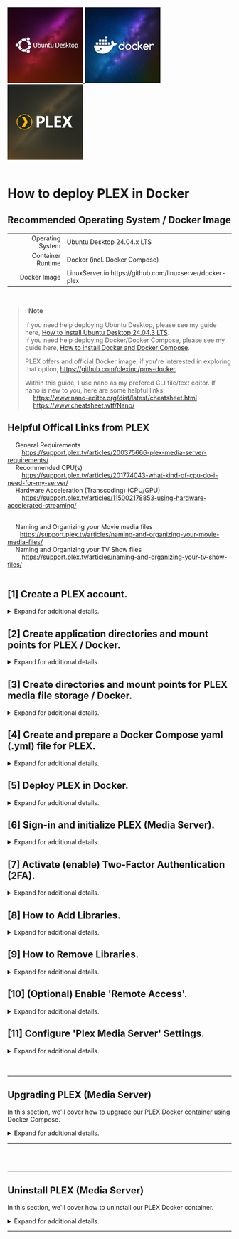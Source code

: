 <a href="./Icons%20and%20Screenshots/20250805_110313.png">
  <img src="./Icons%20and%20Screenshots/20250805_110313.png" height="170"/>
</a>
<a href="./Icons%20and%20Screenshots/20250805_100334.png">
  <img src="./Icons%20and%20Screenshots/20250805_100334.png" height="170"/>
</a>
<a href="./Icons%20and%20Screenshots/20250805_111419.png">
  <img src="./Icons%20and%20Screenshots/20250805_111419.png" height="170"/>
</a>
<br>
<br>

<!--
YouTube <br>
&emsp; [[ placeholder for embedded video and link ]] <br>
Rumble <br>
&emsp; [[ placeholder for embedded video and link ]] <br>
<br>
-->

# How to deploy PLEX in Docker

## Recommended Operating System / Docker Image
<table>
  <tr>
    <td align="right">Operating System</td>
    <td>Ubuntu Desktop 24.04.x LTS</td>
  </tr>
  <tr>
    <td align="right">Container Runtime</td>
    <td>Docker (incl. Docker Compose)</td>
  </tr>
  <tr>
    <td align="right">Docker Image</td>
    <td>LinuxServer.io https://github.com/linuxserver/docker-plex</td>
  </tr>
</table>
<br>

> ℹ️ **Note** <br>
> 
> If you need help deploying Ubuntu Desktop, please see my guide here, [How to install Ubuntu Desktop 24.04.3 LTS](../../01.%20Operating%20Systems/How%20to%20install%20Ubuntu%20Desktop%2024.04.3%20LTS/How%20to%20install%20Ubuntu%20Desktop%2024.04.3%20LTS.md). <br>
> If you need help deploying Docker/Docker Compose, please see my guide here, [How to install Docker and Docker Compose](../../03.%20Virtual%20Machines%20%26%20Containers/How%20to%20install%20Docker%20and%20Docker%20Compose/How%20to%20install%20Docker%20and%20Docker%20Compose.md). <br>
> 
> PLEX offers and official Docker image, if you're interested in exploring that option, https://github.com/plexinc/pms-docker <br>
>
> Within this guide, I use nano as my prefered CLI file/text editor. If nano is new to you, here are some helpful links: <br>
> &emsp; https://www.nano-editor.org/dist/latest/cheatsheet.html <br>
> &emsp; https://www.cheatsheet.wtf/Nano/ <br>

## Helpful Offical Links from PLEX
&emsp; General Requirements <br>
&emsp;&emsp; https://support.plex.tv/articles/200375666-plex-media-server-requirements/ <br>
&emsp; Recommended CPU(s) <br>
&emsp;&emsp; https://support.plex.tv/articles/201774043-what-kind-of-cpu-do-i-need-for-my-server/ <br>
&emsp; Hardware Acceleration (Transcoding) (CPU/GPU) <br>
&emsp;&emsp; https://support.plex.tv/articles/115002178853-using-hardware-accelerated-streaming/ <br>
<br>

&emsp; Naming and Organizing your Movie media files <br>
&emsp;&emsp;https://support.plex.tv/articles/naming-and-organizing-your-movie-media-files/ <br>
&emsp; Naming and Organizing your TV Show files <br>
&emsp;&emsp; https://support.plex.tv/articles/naming-and-organizing-your-tv-show-files/ <br>
<br>

## [1] Create a PLEX account.

<details>
  <summary>Expand for additional details.</summary>

<br>
&emsp; > Open https://www.plex.tv/ in your browser. <br>
&emsp; > Select 'Sign Up Free' and create your account. <br>
<br>

> ℹ️ **Note** <br>
> Here is a feature comparison between the 'free' vs 'PLEX Pass' licensing options offered by PLEX. <br>
> https://www.plex.tv/plans/#product-features
<br>

<a href="./Icons%20and%20Screenshots/Screenshot%202025-09-03%20161117%20v2.png">
  <img src="./Icons%20and%20Screenshots/Screenshot%202025-09-03%20161117%20v2.png" height="470"/>
</a><br>

</details>

## [2] Create application directories and mount points for PLEX / Docker.

<details>
  <summary>Expand for additional details.</summary>
<br>

For the commands listed throughout this guide, we'll be using Ubuntu's terminal. <br>
&emsp; > Open the 'Show Apps' menu (by default, in the bottom left-hand corner). <br>
&emsp; > Use the search bar to search 'terminal'. <br>
&emsp; > Open a terminal session. <br>

<a href="./Icons%20and%20Screenshots/Screenshot%202025-09-03%20161159%20v2.png">
  <img src="./Icons%20and%20Screenshots/Screenshot%202025-09-03%20161159%20v2.png" height="470"/>
</a><br>

<a href="./Icons%20and%20Screenshots/Screenshot%202025-09-03%20161223%20v2.png">
  <img src="./Icons%20and%20Screenshots/Screenshot%202025-09-03%20161223%20v2.png" height="470"/>
</a><br>

<a href="./Icons%20and%20Screenshots/Screenshot%202025-09-03%20161239%20v2.png">
  <img src="./Icons%20and%20Screenshots/Screenshot%202025-09-03%20161239%20v2.png" height="470"/>
</a><br>

<br>

&emsp; > Before we create our base application directory, ensure you're back at your user's home directory. <br>
```bash
cd ~ && pwd
```
<br>

&emsp; > Now we can create our base application directories. <br>
```bash
mkdir -p ~/plex
```
```bash
mkdir -p ~/plex/config
```
```bash
mkdir -p ~/plex/media
```
config → is where we'll stores PLEX’s application/config data. <br>
media → is where we'll store all our Movies, TV, Music, etc. <br>

<a href="./Icons%20and%20Screenshots/Screenshot%202025-09-03%20161359%20v2.png">
  <img src="./Icons%20and%20Screenshots/Screenshot%202025-09-03%20161359%20v2.png" height="470"/>
</a><br>
<br>

The screenshots below show what the directory structure looks like.

<a href="./Icons%20and%20Screenshots/Screenshot%202025-09-03%20161436%20v2.png">
  <img src="./Icons%20and%20Screenshots/Screenshot%202025-09-03%20161436%20v2.png" height="470"/>
</a><br>

<a href="./Icons%20and%20Screenshots/Screenshot%202025-09-03%20161454%20v2.png">
  <img src="./Icons%20and%20Screenshots/Screenshot%202025-09-03%20161454%20v2.png" height="470"/>
</a><br>

</details>

## [3] Create directories and mount points for PLEX media file storage / Docker.

<details>
  <summary>Expand for additional details.</summary>
<br>

There are many ways to store your PLEX media files. The two most common methods are storing your files locally, on the same machine, where your PLEX Docker container is running. Or, on an external NAS (typically via SMB). Depending on your desired method, please select either 'Option 1' or 'Option 2', see below. <br>
<br>

***

### [Option 1] Create additional subdirectories under ~/plex/media if using local storage.

<details>
  <summary>Expand for additional details.</summary>
<br>

```bash
mkdir -p ~/plex/media/movies
```
```bash
mkdir -p ~/plex/media/tv
```
```bash
mkdir -p ~/plex/media/music
```
<br>

This way your directory tree looks like: <br>

~/plex/ <br>
&emsp; ├── config/ <br>
&emsp; └── media/ <br>
&emsp;&emsp;&emsp;&emsp; ├── movies/ <br>
&emsp;&emsp;&emsp;&emsp; ├── tv/ <br>
&emsp;&emsp;&emsp;&emsp; └── music/ <br>

</details>

***

### [Option 2] Mount a NAS SMB share into your ~/plex/media directory.

<details>
  <summary>Expand for additional details.</summary>
<br>

If you prefer to use NAS SMB shares to store your media files, this section will walk through the necessary steps to mount your NAS SMB shares to your Ubuntu machine on boot (or reboots!). <br>
<br>

&emsp; > Upgrade Ubuntu and related Software packages. <br>
```bash
sudo apt update && sudo apt upgrade -y
```
<a href="./Icons%20and%20Screenshots/Screenshot%202025-09-03%20161608%20v2.png">
  <img src="./Icons%20and%20Screenshots/Screenshot%202025-09-03%20161608%20v2.png" height="470"/>
</a><br>
<br>

&emsp; > Install software dependancies that will allow us to mount SMB shares. <br>
```bash
sudo apt install cifs-utils keyutils
```
<a href="./Icons%20and%20Screenshots/Screenshot%202025-09-03%20161841%20v2.png">
  <img src="./Icons%20and%20Screenshots/Screenshot%202025-09-03%20161841%20v2.png" height="470"/>
</a><br>
<br>

&emsp; > Create a credentials file. This file will be used to securely store our username and password for the SMB share. <br>
> ⚠️ **Be Aware** <br>
>
> Unfortunately, mount.cifs does not support hashed passwords. For this reason, we'll need to store our username/password in plain text within a 'creds-share' file. We can lock down and secure access to this file via permissions but it is something to consider if other admins/users have access to your Ubuntu machine. If another user on your machine has sudo (root) access, they could read your password text file. <br>

Syntax: <br>
```bash
sudo touch /etc/samba/creds-userName
```

Example: <br>
```bash
sudo touch /etc/samba/creds-artemis
```
<a href="./Icons%20and%20Screenshots/Screenshot%202025-09-03%20161948%20v2.png">
  <img src="./Icons%20and%20Screenshots/Screenshot%202025-09-03%20161948%20v2.png" height="470"/>
</a><br>
<br>

&emsp; > Edit the credentials file, adding username and password information, see below. <br>

Syntax: <br>
```bash
sudo nano /etc/samba/creds-userName
```
Example: <br>
```bash
sudo nano /etc/samba/creds-artemis
```
> ℹ️ To save changes in nano, select `Ctrl+x`, then `Shift+Y`, then `Enter`. <br>
<a href="./Icons%20and%20Screenshots/Screenshot%202025-09-03%20162020%20v2.png">
  <img src="./Icons%20and%20Screenshots/Screenshot%202025-09-03%20162020%20v2.png" height="470"/>
</a><br>
<br>

&emsp; > Add your user's information to this 'creds-userName' file. <br>

Syntax: <br>
```bash
username=yourUsername
password=somePassword
```
Example: <br>
```bash
username=artemis
password=somePassword
```
<br>

> ℹ️ **Note** <br>
>
> If you are using Active Directory, be aware of how you specify your domain information; For example, my Active Directory domain is 'spartan23.home'. When I tried using 'spartan23.home', my mount commands wouldn't work; however, when using 'spartan23', they did. <br>
> 
> Example: <br>
> ```bash
> username=artemis
> password=somePassword
> domain=spartan23
> ```
> <a href="./Icons%20and%20Screenshots/Screenshot%202025-09-03%20162055%20v2.png"><img src="./Icons%20and%20Screenshots/Screenshot%202025-09-03%20162055%20v2.png" height="470"/></a><br>
<br>

&emsp; > Modify permissions to this file so that only 'root' can access it. This makes it much more secure. <br>

Syntax: <br>
```bash
sudo chmod 600 /etc/samba/creds-userName
```
Example: <br>
```bash
sudo chmod 600 /etc/samba/creds-artemis
```
<a href="./Icons%20and%20Screenshots/Screenshot%202025-09-03%20162337%20v2.png">
  <img src="./Icons%20and%20Screenshots/Screenshot%202025-09-03%20162337%20v2.png" height="470"/>
</a><br>
<br>

&emsp; > Create a subdirectory under ~/plex/media for any SMB shares you want to mount to your Ubuntu machine. This way, you can expand and add more SMB shares in the future, if needed. <br>

Syntax: <br>
```bash
mkdir -p ~/plex/media/nasServer_smbShare
```
Example: <br>
My NAS sever's name is apollo and the SMB share is Media. <br>
```bash
mkdir -p ~/plex/media/apollo_Media
```
<a href="./Icons%20and%20Screenshots/Screenshot%202025-09-03%20162426%20v2.png">
  <img src="./Icons%20and%20Screenshots/Screenshot%202025-09-03%20162426%20v2.png" height="470"/>
</a><br>
<br>

&emsp; > This command is used to test and ensure you can successfully mount your SMB share before we modify our /etc/fstab file. <br>

> ⚠️ **Warning** <br>
>
> Do not skip this step!!! You should make sure your mount commands and permissions are working as expected before modifying the /etc/fstab. Misconfiguration within the fstab file could cause the system to fail booting. <br>
<br>

Syntax: <br>
```bash
sudo mount -t cifs //nasServer/smbShare /home/user/plex/media/nasServer_smbShare -o credentials=/etc/samba/creds-userName,uid=$(id -u),gid=$(id -g),vers=3.1.1
```
Example: <br>
```bash
sudo mount -t cifs //apollo/Media /home/artemis@spartan23.home/plex/media/apollo_Media -o credentials=/etc/samba/creds-artemis,uid=$(id -u),gid=$(id -g),vers=3.1.1
```
<br>

&emsp; > If the mount command is successful, verify that you can view the data within the SMB share mounted to your Ubuntu machine. <br>

Syntax: <br>
```bash
ll ~/plex/media/nasServer_smbShare
```
Example: <br>
```bash
ll ~/plex/media/apollo_Media
```
<a href="./Icons%20and%20Screenshots/Screenshot%202025-09-03%20162531%20v2.png">
  <img src="./Icons%20and%20Screenshots/Screenshot%202025-09-03%20162531%20v2.png" height="470"/>
</a><br>
<br>

Now you're ready to edit the /etc/fstab file, which controls what filesystems partitions are mounted during boot, whether they're local filesystem partitions or, in our case, external SMB shares. <br>
<br>

&emsp; > I recommend making a backup copy of the fstab file before making any edits. Misconfiguration within the fstab file could cause the system to fail booting. <br>
```bash
sudo cp /etc/fstab /etc/fstab_$(date +%Y.%m.%d_%H-%M-%S)
```
```bash
ll /etc/ | grep -i fstab*
```
<a href="./Icons%20and%20Screenshots/Screenshot%202025-09-03%20162730%20v2.png">
  <img src="./Icons%20and%20Screenshots/Screenshot%202025-09-03%20162730%20v2.png" height="470"/>
</a><br>

<a href="./Icons%20and%20Screenshots/Screenshot%202025-09-03%20162833%20v2.png">
  <img src="./Icons%20and%20Screenshots/Screenshot%202025-09-03%20162833%20v2.png" height="470"/>
</a><br>
<br>

&emsp; > Now we're ready to edit the fstab file. <br>
```bash
sudo nano /etc/fstab
```
> ℹ️ To save changes in nano, select `Ctrl+x`, then `Shift+Y`, then `Enter`. <br>
<a href="./Icons%20and%20Screenshots/Screenshot%202025-09-03%20163139%20v2.png">
  <img src="./Icons%20and%20Screenshots/Screenshot%202025-09-03%20163139%20v2.png" height="470"/>
</a><br>
<br>

&emsp; > Add the following line at the bottom of your fstab (replacing any variables to match your environment, see syntax below for additional guidance). <br>

⚠️ Unfortunately, /etc/fstab does NOT support uid=$(id -u) gid=$(id -g) variables. They must be entered manually. To find your 'user ID' and 'group ID', run the following commands: <br>
```bash
id -u
```
```bash
id -g
```
Syntax: <br>
```bash
//fileserver/shareName /path/to/mountPoint cifs credentials=/etc/samba/creds-userName,uid=userID,gid=groupID,vers=3.1.1,_netdev,nofail 0 0
```
Example: <br>
```bash
//apollo/Media /home/artemis@spartan23.home/plex/media/apollo_Media cifs credentials=/etc/samba/creds-artemis,uid=1171601103,gid=1171600513,vers=3.1.1,_netdev,nofail 0 0
```
<a href="./Icons%20and%20Screenshots/Screenshot%202025-09-03%20163313%20v2.png">
  <img src="./Icons%20and%20Screenshots/Screenshot%202025-09-03%20163313%20v2.png" height="470"/>
</a><br>
<br>

&emsp; > Now we can verify the fstab was successfully modified by running the following mount commands.
```bash
sudo systemctl daemon-reload
```
```bash
sudo mount -a
```
<a href="./Icons%20and%20Screenshots/Screenshot%202025-09-03%20163356%20v2.png">
  <img src="./Icons%20and%20Screenshots/Screenshot%202025-09-03%20163356%20v2.png" height="470"/>
</a><br>
<br>

&emsp; > To truly test that things are working properly, reboot your Ubuntu machine and verify the SMB shares successfully mounted to the directory you specified. <br>
<br>

If you have multiple SMB shares you'd like to mount, simply repeat the steps above for each respective SMB share. <br>

</details>

***

<br>

</details>

## [4] Create and prepare a Docker Compose yaml (.yml) file for PLEX.

<details>
  <summary>Expand for additional details.</summary>
<br>

&emsp; > Create a Docker Compose yaml (.yml) file. <br>

> ℹ️ **Note** <br>
> 
> Make sure your Docker Compose yaml (.yml) file is named appropriately. <br>
>
> Supported filenames: <br>
> &emsp; docker-compose.yml <br>
> &emsp; docker-compose.yaml <br>
> &emsp; compose.yml <br>
> &emsp; compose.yaml <br>

```bash
cd ~/plex
```
```bash
touch docker-compose.yml
```
<a href="./Icons%20and%20Screenshots/Screenshot%202025-09-03%20163626%20v2.png">
  <img src="./Icons%20and%20Screenshots/Screenshot%202025-09-03%20163626%20v2.png" height="470"/>
</a><br>
<br>

&emsp; > Edit the Docker Compose yaml (.yml) file using nano. *Note: If you're using Ubuntu Desktop, you can also open this file with Ubuntu's text editor, which for some users may be easier and more intuitive. <br>
```bash
nano docker-compose.yml
```
> ℹ️ To save changes in nano, select `Ctrl+x`, then `Shift+Y`, then `Enter`. <br>
<a href="./Icons%20and%20Screenshots/Screenshot%202025-09-03%20163722%20v2.png">
  <img src="./Icons%20and%20Screenshots/Screenshot%202025-09-03%20163722%20v2.png" height="470"/>
</a><br>
<br>

&emsp; > Copy and paste the syntax below into your Docker Compose yaml (.yml) file replacing variables depending on your environment. <br>

Draft Syntax: <br>
```bash
---
services:
  plex:
    image: lscr.io/linuxserver/plex:latest
    container_name: plex
    network_mode: host
    environment:
      - PUID=userID
      - PGID=groupID
      - TZ=Etc/UTC
      - VERSION=docker
      - PLEX_CLAIM= #optional https://www.plex.tv/claim
    volumes:
      - /path/to/plex/config:/config
      - /path/to/tvseries:/tv
      - /path/to/movies:/movies
    restart: unless-stopped
```
<br>

&emsp; > Replace 'userID' with your user's user ID: <br>
```bash
id -u
```
&emsp; > Replace 'groupID' with your user's group ID: <br>
```bash
id -g
```
&emsp; > Replace 'Etc/UTC' with your prefered Timezone, [Wikipedia List of Timezones](https://en.wikipedia.org/wiki/List_of_tz_database_time_zones#List) . <br>
<br>
&emsp; > Generate a PLEX Claim token, https://www.plex.tv/claim . <br>
> ℹ️ PLEX Claim tokens usually expire within 4-5 minutes. I'd recommend waiting to generate your PLEX Claim token until you're ready to quickly copy/paste the token into your yaml (.yml) file, save it, and then deploy PLEX via the Docker Compose command. <br>
<a href="./Icons%20and%20Screenshots/Screenshot%202025-09-03%20163901%20v2.png">
  <img src="./Icons%20and%20Screenshots/Screenshot%202025-09-03%20163901%20v2.png" height="470"/>
</a><br>
<a href="./Icons%20and%20Screenshots/Screenshot%202025-09-03%20163937%20v2.png">
  <img src="./Icons%20and%20Screenshots/Screenshot%202025-09-03%20163937%20v2.png" height="470"/>
</a><br>
<br>

Here is an example of my Docker-Compose yaml (.yml) file: <br>
<!-- review including a config/mapping for transcode to land on SMB share? -->
```bash
---
services:
  plex:
    image: lscr.io/linuxserver/plex:latest
    container_name: plex
    network_mode: host
    environment:
      - PUID=1171601103
      - PGID=1171600513
      - TZ=America/New_York
      - VERSION=docker
      - PLEX_CLAIM=claim-r1zMSK-x7F38-bUbr1Gs
    volumes:
      - /home/artemis@spartan23.home/plex/config:/config
      - /home/artemis@spartan23.home/plex/media:/media_plex
    restart: unless-stopped
```

&emsp; > Before adding my PLEX Claim token.
<a href="./Icons%20and%20Screenshots/Screenshot%202025-09-03%20163748%20v2.png">
  <img src="./Icons%20and%20Screenshots/Screenshot%202025-09-03%20163748%20v2.png" height="470"/>
</a><br>

&emsp; > After adding my PLEX Claim token.
<a href="./Icons%20and%20Screenshots/Screenshot%202025-09-03%20163957%20v2.png">
  <img src="./Icons%20and%20Screenshots/Screenshot%202025-09-03%20163957%20v2.png" height="470"/>
</a><br>
<br>

> ℹ️ **Note** <br>
>
> In my Docker-Compose.yml example, you may notice a few things. I'm mounting the ~/plex/media folder instead of each individual subdirectory under that location. This is so that I keep things simple and once PLEX is up and running, I can simply navigate into the subdirectories within PLEX for each SMB share I have mounted underneath ~/plex/media. You may also notice that I'm mounting ~/plex/media to /media_plex. Doing this will instruct Docker to create /media_plex within the PLEX Docker container for my mount point, if it doesn't exist. Depending on your preference, you can use an existing mount point within the PLEX Docker container or specify your own like I have. <br>

</details>

## [5] Deploy PLEX in Docker.

<details>
  <summary>Expand for additional details.</summary>
<br>
  
&emsp; > Ensure you're in the same directory where the Docker-Compose.yml file was created. <br>
```bash
cd ~/plex
```
<br>

&emsp; > Run the following command to deploy PLEX into Docker. This command will search within the directory it was run for a file named 'docker-compose.yml' (or other supported filenames, as previously outlined) and deploy the specified configuration. <br>
```bash
sudo docker compose up -d
```
<a href="./Icons%20and%20Screenshots/Screenshot%202025-09-03%20164135%20v2.png">
  <img src="./Icons%20and%20Screenshots/Screenshot%202025-09-03%20164135%20v2.png" height="470"/>
</a><br>
<br>

&emsp; > View your new PLEX container in Docker by running the following command. <br>
```bash
sudo docker ps
```
<a href="./Icons%20and%20Screenshots/Screenshot%202025-09-03%20164202%20v2.png">
  <img src="./Icons%20and%20Screenshots/Screenshot%202025-09-03%20164202%20v2.png" height="470"/>
</a><br>

</details>

## [6] Sign-in and initialize PLEX (Media Server).

<details>
  <summary>Expand for additional details.</summary>
<br>

&emsp; > Open a web browser tab to the following URL:
```bash
https://ipAddress:32400/web
``` 
> ℹ️ You will be redirected to `https://app.plex.tv` and asked to sign in with your PLEX account. Once that is done, you should be redirected back to the URL above. <br>

<a href="./Icons%20and%20Screenshots/Screenshot%202025-09-03%20164418%20v2.png">
  <img src="./Icons%20and%20Screenshots/Screenshot%202025-09-03%20164418%20v2.png" height="470"/>
</a><br>

<a href="./Icons%20and%20Screenshots/Screenshot%202025-09-03%20164443%20v2.png">
  <img src="./Icons%20and%20Screenshots/Screenshot%202025-09-03%20164443%20v2.png" height="470"/>
</a><br>
<br>

&emsp; Once you have successfully signed in, you should be greeted by a 'Server Setup' wizard. Select 'Got It!' to continue. <br>

<a href="./Icons%20and%20Screenshots/Screenshot%202025-09-03%20164513%20v2.png">
  <img src="./Icons%20and%20Screenshots/Screenshot%202025-09-03%20164513%20v2.png" height="470"/>
</a><br>
<br>

&emsp;> Assign a name for your Plex Media Server. In my example, my server will be named 'viper'. <br>
&emsp;> Confirm whether or not you want to enable access to your 'Plex Media Server' outside of your local LAN, meaning over the WAN/internet. *More on that later in this guide. <br>

<a href="./Icons%20and%20Screenshots/Screenshot%202025-09-03%20164537%20v2.png">
  <img src="./Icons%20and%20Screenshots/Screenshot%202025-09-03%20164537%20v2.png" height="470"/>
</a><br>
<br>

&emsp;> Next, you can determine whether or not to add media libraries, we'll be walking through this in more detail in a later step, so we'll skip this for now. <br>

<a href="./Icons%20and%20Screenshots/Screenshot%202025-09-03%20164554%20v2.png">
  <img src="./Icons%20and%20Screenshots/Screenshot%202025-09-03%20164554%20v2.png" height="470"/>
</a><br>
<br>

&emsp;> Select 'Done' and have fun! <br>

<a href="./Icons%20and%20Screenshots/Screenshot%202025-09-03%20164607%20v2.png">
  <img src="./Icons%20and%20Screenshots/Screenshot%202025-09-03%20164607%20v2.png" height="470"/>
</a><br>
<br>
</details>

## [7] Activate (enable) Two-Factor Authentication (2FA).

<details>
  <summary>Expand for additional details.</summary>
<br>

> ℹ️ **Note** <br>
> <br>
> This step is optional but highly recommended. If you plan to expose PLEX over the WAN/internet, this step should be considered manditory. <br>
> <br>
> My recommendation would be to use 'Google Authenticator', which is an easy to use TOTP (time-based one-time password) application. Mine is setup on my iPhone. <br>

&emsp; Navigate to the following location on your 'Plex Media Server': <br>
&emsp;&emsp; > Settings <br>
&emsp;&emsp; > Account <br>
&emsp;&emsp; > Select 'Edit' for 'Two-Factor Authentication'. <br>
&emsp;&emsp; > Follow the steps to enable 2FA. <br>
<br>
</details>

## [8] How to Add Libraries.
<details>
  <summary>Expand for additional details.</summary>

***

### [Add Library - Option 1] From the default homepage

<details>
  <summary>Expand for additional details.</summary>
<br>

&emsp;&emsp;&emsp; > From the default homepage, select 'More >'. <br>

<a href="./Icons%20and%20Screenshots/Screenshot%202025-09-03%20164810%20v2.png">
  <img src="./Icons%20and%20Screenshots/Screenshot%202025-09-03%20164810%20v2.png" height="470"/>
</a><br>
<br>

&emsp;&emsp;&emsp; > Select the '+' sign next to your server's hostname. <br>

<a href="./Icons%20and%20Screenshots/Screenshot%202025-09-03%20164826%20v2.png">
  <img src="./Icons%20and%20Screenshots/Screenshot%202025-09-03%20164826%20v2.png" height="470"/>
</a><br>
<br>

&emsp;&emsp;&emsp; > In this example, we'll add a 'Movies' library by selecting the 'Movies' icon/type. <br>

<a href="./Icons%20and%20Screenshots/Screenshot%202025-09-03%20164906%20v2.png">
  <img src="./Icons%20and%20Screenshots/Screenshot%202025-09-03%20164906%20v2.png" height="470"/>
</a><br>
<br>

&emsp;&emsp;&emsp; > Select 'Browse for Media Folder'. <br>

<a href="./Icons%20and%20Screenshots/Screenshot%202025-09-03%20164907%20v2.png">
  <img src="./Icons%20and%20Screenshots/Screenshot%202025-09-03%20164907%20v2.png" height="470"/>
</a><br>
<br>

&emsp;&emsp;&emsp; > Select the folder where your Movie files are located, then select 'Add'. <br>

<a href="./Icons%20and%20Screenshots/Screenshot%202025-09-03%20164943%20v2.png">
  <img src="./Icons%20and%20Screenshots/Screenshot%202025-09-03%20164943%20v2.png" height="470"/>
</a><br>
<br>

&emsp;&emsp;&emsp; > When finished, select 'Add Library'. <br>

<a href="./Icons%20and%20Screenshots/Screenshot%202025-09-03%20165040%20v2.png">
  <img src="./Icons%20and%20Screenshots/Screenshot%202025-09-03%20165040%20v2.png" height="470"/>
</a><br>
<br>

Once the library has been added, PLEX will start to scan the folder locations you specified and will organize, list, and add meta-data for each of the Movies / TV Shows in your respective library. <br>

<a href="./Icons%20and%20Screenshots/Screenshot%202025-09-03%20165101%20v2.png">
  <img src="./Icons%20and%20Screenshots/Screenshot%202025-09-03%20165101%20v2.png" height="470"/>
</a><br>
</details>

***

### [Add Library - Option 2] From Settings

<details>
  <summary>Expand for additional details.</summary>
<br>

&emsp;&emsp;&emsp; > Go to 'Settings'. <br>

<a href="./Icons%20and%20Screenshots/Screenshot%202025-09-03%20165139%20v2.png">
  <img src="./Icons%20and%20Screenshots/Screenshot%202025-09-03%20165139%20v2.png" height="470"/>
</a><br>
<br>

&emsp;&emsp;&emsp; > Verify the appropriate 'Plex Media Server' is selected. <br>
&emsp;&emsp;&emsp; > In my example, my server name is 'viper'. <br>

<a href="./Icons%20and%20Screenshots/Screenshot%202025-09-03%20165154%20v2.png">
  <img src="./Icons%20and%20Screenshots/Screenshot%202025-09-03%20165154%20v2.png" height="470"/>
</a><br>
<br>

&emsp;&emsp;&emsp; > Go to 'Manage' > 'Libraries' > Select 'Add Library'. <br>

<a href="./Icons%20and%20Screenshots/Screenshot%202025-09-03%20165230%20v2.png">
  <img src="./Icons%20and%20Screenshots/Screenshot%202025-09-03%20165230%20v2.png" height="470"/>
</a><br>
<br>

&emsp;&emsp;&emsp; > In this example, we'll add a 'TV Shows' library by selecting the 'TV Shows' icon/type. <br>

<a href="./Icons%20and%20Screenshots/Screenshot%202025-09-03%20165249%20v2.png">
  <img src="./Icons%20and%20Screenshots/Screenshot%202025-09-03%20165249%20v2.png" height="470"/>
</a><br>
<br>

&emsp;&emsp;&emsp; > Select 'Browse for Media Folder'. <br>
&emsp;&emsp;&emsp; > Select the folder where your TV Show files are located, then select 'Add'. <br>
&emsp;&emsp;&emsp; > When finished, select 'Add Library'. <br>

Once the library has been added, PLEX will start to scan the folder locations you specified and will organize, list, and add meta-data for each of the Movies / TV Shows in your respective library. <br>

<a href="./Icons%20and%20Screenshots/Screenshot%202025-09-03%20165350%20v2.png">
  <img src="./Icons%20and%20Screenshots/Screenshot%202025-09-03%20165350%20v2.png" height="470"/>
</a><br>
<br>

</details>

***

</details>

## [9] How to Remove Libraries.

<details>
  <summary>Expand for additional details.</summary>
<br>

> ℹ️ **Note** <br>
> Deleting a library will not delete your actual folders / files. It simply removes the library (access to that media) from your 'Plex Media Server'. <br>

> ⚠️ **Warning**  
>
> Be aware, individual files within your library can be deleted! <br>
>
> To disable this, navigate to Settings > Library > Uncheck 'Allow media deletion' > Scroll down and select 'Save'. <br>
>
> <a href="./Icons%20and%20Screenshots/Screenshot%202025-09-04%20092557%20v2.png"><img src="./Icons%20and%20Screenshots/Screenshot%202025-09-04%20092557%20v2.png" height="470"/></a><br>

***

### [Remove Library - Option 1] From the default homepage, for a pinned library

<details>
  <summary>Expand for additional details.</summary>

<br>
&emsp;&emsp;&emsp; From the default homepage (if your library is pinned to your Home/Dashboard page): <br>
&emsp;&emsp;&emsp;&emsp; > Hover over the lirbary you want to delete and select the '3-dot' hamburger menu. <br>
&emsp;&emsp;&emsp;&emsp; > Select 'Manage Library'. <br>
&emsp;&emsp;&emsp;&emsp; > Select 'Delete'. <br>     		
<br>

<a href="./Icons%20and%20Screenshots/Screenshot%202025-09-03%20165545%20v2.png">
  <img src="./Icons%20and%20Screenshots/Screenshot%202025-09-03%20165545%20v2.png" height="470"/>
</a><br>

<a href="./Icons%20and%20Screenshots/Screenshot%202025-09-03%20165604%20v2.png">
  <img src="./Icons%20and%20Screenshots/Screenshot%202025-09-03%20165604%20v2.png" height="470"/>
</a><br>
</details>

***

### [Remove Library - Option 2] From the default homepage, for an unpinned library

<details>
  <summary>Expand for additional details.</summary>

<br>
&emsp;&emsp;&emsp; From the default homepage (if the library is NOT pinned to your Home/Dashboard page): <br>
&emsp;&emsp;&emsp;&emsp; > Scroll down and select 'More >' <br>
&emsp;&emsp;&emsp;&emsp; > Identifiy the server you want to delete the library from. <br>
&emsp;&emsp;&emsp;&emsp; > Under that server, hover over the lirbary you want to delete and select the '3-dot' hamburger menu. <br>
&emsp;&emsp;&emsp;&emsp; > Select 'Manage Library'. <br>
&emsp;&emsp;&emsp;&emsp; > Select 'Delete'. <br>     		
<br>

<a href="./Icons%20and%20Screenshots/Screenshot%202025-09-03%20165640%20v2.png">
  <img src="./Icons%20and%20Screenshots/Screenshot%202025-09-03%20165640%20v2.png" height="470"/>
</a><br>

<a href="./Icons%20and%20Screenshots/Screenshot%202025-09-03%20165713%20v2.png">
  <img src="./Icons%20and%20Screenshots/Screenshot%202025-09-03%20165713%20v2.png" height="470"/>
</a><br>

<a href="./Icons%20and%20Screenshots/Screenshot%202025-09-03%20165743%20v2.png">
  <img src="./Icons%20and%20Screenshots/Screenshot%202025-09-03%20165743%20v2.png" height="470"/>
</a><br>
</details>

***

### [Remove Library - Option 3] From Settings

<details>
  <summary>Expand for additional details.</summary>

<br>
&emsp;&emsp;&emsp; From the default homepage: <br>
&emsp;&emsp;&emsp;&emsp; > Go to 'Settings'. <br>
&emsp;&emsp;&emsp;&emsp; > Verify the appropriate 'Plex Media Server' is selected. <br>
&emsp;&emsp;&emsp;&emsp; > Under 'Manage', go to 'Libraries'. <br>
&emsp;&emsp;&emsp;&emsp; > Hover over the lirbary you want to delete and select the '3-dot' hamburger menu. <br>
&emsp;&emsp;&emsp;&emsp; > Select 'Delete'. <br>
<br>

<a href="./Icons%20and%20Screenshots/Screenshot%202025-09-03%20165806%20v2.png">
  <img src="./Icons%20and%20Screenshots/Screenshot%202025-09-03%20165806%20v2.png" height="470"/>
</a><br>

<a href="./Icons%20and%20Screenshots/Screenshot%202025-09-03%20165824%20v2.png">
  <img src="./Icons%20and%20Screenshots/Screenshot%202025-09-03%20165824%20v2.png" height="470"/>
</a><br>

<a href="./Icons%20and%20Screenshots/Screenshot%202025-09-03%20165849%20v2.png">
  <img src="./Icons%20and%20Screenshots/Screenshot%202025-09-03%20165849%20v2.png" height="470"/>
</a><br>

<a href="./Icons%20and%20Screenshots/Screenshot%202025-09-03%20165904%20v2.png">
  <img src="./Icons%20and%20Screenshots/Screenshot%202025-09-03%20165904%20v2.png" height="470"/>
</a><br>
<br>
</details>

***

</details>

## [10] (Optional) Enable 'Remote Access'.

<details>
  <summary>Expand for additional details.</summary>

***

### [Remote Access - Option 1 (UPnP)] 

<details>
  <summary>Expand for additional details.</summary>
<br>

&emsp; If your router supports UPnP (Universal Plug and Play) and it is enabled, you should be able to 'Enable Remote Access' and the UPnP service should configure/map the necessary networking to access your 'Plex Media Server' externally over the WAN/internet without having to touch your firewall or manually forward ports. <br>
<br>

> ⚠️ **Warning**  
>
> Be aware, UPnP does not require authentication to configure these network settings, which is considered a security risk! If security is important to you, consider options 2 or 3. <br>

&emsp; > Settings <br>
&emsp; > Select 'Remote Access' under the Settings section <br>
&emsp; > Select 'Enable Remote Access' <br>

***
</details>

***

### [Remote Access - Option 2 (Manual Port-Forward on Firewall)]

<details>
  <summary>Expand for additional details.</summary>
<br>

&emsp;&emsp;&emsp; If your router doesn't support UPnP/NAT-PMP or you'd rather have more control over the port forwarding and network configuration, you can enable the 'manually specify public port' feature. The default port is 32400, which I recommend leaving. If you proceed with this option, you will need to manually configure your router's firewall to port-forward port 32400 to the IP address where your 'Plex Media Server' is running. Hopefully you've set a static IP address for your Plex Media Server; if not, pause here and do that now. <br>

&emsp; > On your router, Port-forward port 32400 to your Plex Media Server's IP address. <br>
&emsp; > In plex, navigate to the following location. <br>
&emsp; > Settings <br>
&emsp; > Select 'Remote Access' under the Settings section <br>
&emsp; > Select 'Enable Remote Access' <br>
&emsp; > Check 'Manually specify public port' and set/keep the port as default 32400 and select apply. <br>

***

</details>

***

### [Remote Access - Option 3 (Reverse Proxy)]

<details>
  <summary>Expand for additional details.</summary>
<br>

&emsp; This option would be my ultimate recommendation. Routing access/traffic through a reverse proxy like 'Nginx Proxy Manager'. Using reverse proxies is more advanced and requires a deeper understanding of networking, DNS, and other concepts. I won't be covering that here in any detail as I have a seperate guide/tutorial on this (Reverse Proxies).
<br>
</details>

***

</details>

## [11] Configure 'Plex Media Server' Settings.

<details>
  <summary>Expand for additional details.</summary>
<br>

&emsp; Various settings can be considered personal preference depending on your underlying hardware, use cases, or needs. I'll share what I use in general, but be sure to tailor your settings to your needs. <br>

&emsp; [General Settings] <br>
&emsp;&emsp; > Settings <br>
&emsp;&emsp; > Select 'General' under the Settings section. <br>
&emsp;&emsp; > Uncheck 'Send crash reports to Plex' (sorry plex, I do this for almost everything, trying to get a bit more privacy). <br>
&emsp;&emsp; > Select Save 'Changes' <br>
<br>

&emsp; [Library Settings] <br>
&emsp;&emsp; > Settings <br>
&emsp;&emsp; > Select 'Library' under Settings section. <br>
&emsp;&emsp; > Check 'Scan my library automatically'. <br>
&emsp;&emsp; > Check 'Scan my library periodically' with a Library scan interval of 'daily'. <br>
&emsp;&emsp; > Check 'Empty trash automatically after every scan'. <br>
&emsp;&emsp; > If you haven't already, uncheck 'Allow media deletion'. <br>
&emsp;&emsp; > Select 'Save Changes'. <br>
<br>

&emsp; [Network Settings] <br>
&emsp;&emsp; > Set 'Secure connections' to 'Required'. <br>
&emsp;&emsp;&emsp;&emsp; I encourage this, similar to enabling 2FA, to increase security. <br>
&emsp;&emsp; > Select 'Save Changes'. <br>
<br>

&emsp; [Transcoder Settings] <br>
&emsp;&emsp; These settings will be highly dependant on your hardware and personal preferences. <br>
&emsp;&emsp; > If you have hardware transcoding available via Intel Quick Sync or a dedicated NVIDIA/AMD GPU, I encourage enabling the following settings: <br>
&emsp;&emsp; > Enable 'Use hardware acceleration when available'. <br>
&emsp;&emsp; > Enable 'Use hardware-accelerated video encoding'. <br>
&emsp;&emsp; > Select 'Save Changes'. <br>
<br>

&emsp; [Scheduled Task Settings] <br>
&emsp;&emsp; > Change 'Time at which tasks start to run' to an appropriate time depending on your environment. <br>
&emsp;&emsp; > Change 'Time at which tasks stop running' to an appropriate time depending on your environment. <br>
&emsp;&emsp; > Select 'Save Changes'. <br>
<br>

</details>

<br>
<br>

***

## Upgrading PLEX (Media Server)

In this section, we'll cover how to upgrade our PLEX Docker container using Docker Compose. <br>

<!--
### Upgrade via Docker CLI

<details>
  <summary>Expand for additional details.</summary>
<br>

</details>
-->

<details>
  <summary>Expand for additional details.</summary>
<br>

&emsp; > Here, we can see an update is available for our PLEX Docker container. <br>
> ⚠️ **Warning**
> 
> Do not upgrade PLEX from within the PLEX Web UI. This could break dependancies within the Docker container/image itself. It is recommended to upgrade Docker containers using updated base images from the Docker container provider, in our case Linuxserver.io . <br>
<a href="./Icons%20and%20Screenshots/Screenshot%202025-09-05%20115254%20v2.png">
  <img src="./Icons%20and%20Screenshots/Screenshot%202025-09-05%20115254%20v2.png" height="470"/>
</a><br>

<a href="./Icons%20and%20Screenshots/Screenshot%202025-09-05%20115319%20v2.png">
  <img src="./Icons%20and%20Screenshots/Screenshot%202025-09-05%20115319%20v2.png" height="470"/>
</a><br>
<br>
 
&emsp; > Navigate to the directory where your 'docker-compose.yml' file is stored. <br>
```bash
cd ~/plex
```
<br>

&emsp; > Verify your docker-compose.yml configuration looks good. Verify "image: lscr.io/linuxserver/plex:latest" is set to "latest". <br>
```bash
cat docker-compose.yml
```
<a href="./Icons%20and%20Screenshots/Screenshot%202025-09-05%20115420%20v2.png">
  <img src="./Icons%20and%20Screenshots/Screenshot%202025-09-05%20115420%20v2.png" height="470"/>
</a><br>
<br>

Here is an example of my Docker-Compose yaml (.yml) file: <br>
```bash
---
services:
  plex:
    image: lscr.io/linuxserver/plex:latest
    container_name: plex
    network_mode: host
    environment:
      - PUID=1171601103
      - PGID=1171600513
      - TZ=America/New_York
      - VERSION=docker
      - PLEX_CLAIM=
    volumes:
      - /home/artemis@spartan23.home/plex/config:/config
      - /home/artemis@spartan23.home/plex/media:/media_plex
    restart: unless-stopped
```
<br>

&emsp; > Recreate / redeploy the PLEX container with the new image. <br>
```bash
sudo docker pull lscr.io/linuxserver/plex:latest
```
```bash
sudo docker compose up -d plex
```
<a href="./Icons%20and%20Screenshots/Screenshot%202025-09-05%20115515%20v2.png">
  <img src="./Icons%20and%20Screenshots/Screenshot%202025-09-05%20115515%20v2.png" height="470"/>
</a><br>
<br>

&emsp; > Now we can see PLEX is successfully upgraded. <br>
<a href="./Icons%20and%20Screenshots/Screenshot%202025-09-05%20115602%20v2.png">
  <img src="./Icons%20and%20Screenshots/Screenshot%202025-09-05%20115602%20v2.png" height="470"/>
</a><br>

<a href="./Icons%20and%20Screenshots/Screenshot%202025-09-05%20115628%20v2.png">
  <img src="./Icons%20and%20Screenshots/Screenshot%202025-09-05%20115628%20v2.png" height="470"/>
</a><br>
<br>

</details>

***

<br>
<br>

***

## Uninstall PLEX (Media Server)

In this section, we'll cover how to uninstall our PLEX Docker container. <br>

<details>
  <summary>Expand for additional details.</summary>
<br>

&emsp; > Check running containers, looking for the name of your PLEX container. If you followed the guide above, we named our PLEX container, 'plex'. <br>
```bash
sudo docker ps
```
<a href="./Icons%20and%20Screenshots/Screenshot%202025-09-07%20131536%20v2.png">
  <img src="./Icons%20and%20Screenshots/Screenshot%202025-09-07%20131536%20v2.png" height="470"/>
</a><br>
<br>

&emsp; > Stop the PLEX container. <br>
```bash
sudo docker stop plex
```
<a href="./Icons%20and%20Screenshots/Screenshot%202025-09-07%20131613%20v2.png">
  <img src="./Icons%20and%20Screenshots/Screenshot%202025-09-07%20131613%20v2.png" height="470"/>
</a><br>
<br>

&emsp; > Remove (uninstall) the PLEX container. This only removes the Docker container itself, your directories and files are not removed at this point. <br>
```bash
sudo docker rm plex
```
<a href="./Icons%20and%20Screenshots/Screenshot%202025-09-07%20131646%20v2.png">
  <img src="./Icons%20and%20Screenshots/Screenshot%202025-09-07%20131646%20v2.png" height="470"/>
</a><br>
<br>

&emsp; > List the Docker images on your system, looking for the PLEX image(s). <br>
```bash
sudo docker image ls
```
<a href="./Icons%20and%20Screenshots/Screenshot%202025-09-07%20131812%20v2.png">
  <img src="./Icons%20and%20Screenshots/Screenshot%202025-09-07%20131812%20v2.png" height="470"/>
</a><br>
<br>

&emsp; > Remove (delete) any PLEX images. <br>
```bash
sudo docker rmi lscr.io/linuxserver/plex
```
<a href="./Icons%20and%20Screenshots/Screenshot%202025-09-07%20131854%20v2.png">
  <img src="./Icons%20and%20Screenshots/Screenshot%202025-09-07%20131854%20v2.png" height="470"/>
</a><br>
<br>

&emsp; > Remove or comment-out the SMB share mounts in the /etc/fstab . <br>
```bash
sudo nano /etc/fstab
```
Example: <br>
This is the line I removed/commented out in my /etc/fstab file. <br>
&emsp; `//apollo/Media /home/artemis@spartan23.home/plex/media/apollo_Media cifs credentials=/etc/samba/creds-artemis,uid=1171601103,gid=1171600513,vers=3.1.1,_netdev,nofail 0 0` <br>
<a href="./Icons%20and%20Screenshots/Screenshot%202025-09-07%20132001%20v2.png">
  <img src="./Icons%20and%20Screenshots/Screenshot%202025-09-07%20132001%20v2.png" height="470"/>
</a><br>

<a href="./Icons%20and%20Screenshots/Screenshot%202025-09-07%20132019%20v2.png">
  <img src="./Icons%20and%20Screenshots/Screenshot%202025-09-07%20132019%20v2.png" height="470"/>
</a><br>
<br>

&emsp; > Remove any related SMB share password files. <br>
Syntax: <br>
```bash
sudo rm /etc/samba/creds-userName
```
Example: <br>
```bash
sudo rm /etc/samba/creds-artemis
```
<a href="./Icons%20and%20Screenshots/Screenshot%202025-09-07%20132448%20v2.png">
  <img src="./Icons%20and%20Screenshots/Screenshot%202025-09-07%20132448%20v2.png" height="470"/>
</a><br>
<br>

&emsp; > Now reboot your Ubuntu machine. <br>
<a href="./Icons%20and%20Screenshots/Screenshot%202025-09-07%20132228%20v2.png">
  <img src="./Icons%20and%20Screenshots/Screenshot%202025-09-07%20132228%20v2.png" height="470"/>
</a><br>
<br>

&emsp; > Verify that your SMB share(s) are no longer mounted. In my example, the following command shows an empty (no SMB share(s) mounted) to the directory, `ll ~/plex/media/apollo_Media/`. <br>
<a href="./Icons%20and%20Screenshots/Screenshot%202025-09-07%20132308%20v2.png">
  <img src="./Icons%20and%20Screenshots/Screenshot%202025-09-07%20132308%20v2.png" height="470"/>
</a><br>
<br>

> ⚠️ **Be Aware**
>
> DO NOT run the following command unless you are absolutely sure your SMB share is no longer mounted underneath `~/plex/media/nasServer_smbShare`. The following command runs a forced and recursive delete, meaning it will delete the base directory and any subdirectories or files underneath. If your SMB share were still mounted within a subdirectory, you may end up permenantly deleting data on your SMB share.
>
> RUN THE FOLLOWING COMMAND AT YOUR OWN RISK!!!
```bash
sudo rm -fr plex/
```
<a href="./Icons%20and%20Screenshots/Screenshot%202025-09-07%20132618%20v2.png">
  <img src="./Icons%20and%20Screenshots/Screenshot%202025-09-07%20132618%20v2.png" height="470"/>
</a><br>
<br>

&emsp; > Now you're finished removing/uninstalling PLEX. <br>

</details>

***
